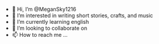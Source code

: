 - 👋 Hi, I’m @MeganSky1216
- 👀 I’m interested in writing short stories, crafts, and music
- 🌱 I’m currently learning english
- 💞️ I’m looking to collaborate on 
- 📫 How to reach me ...

<!---
MeganSky1216/MeganSky1216 is a ✨ special ✨ repository because its `README.md` (this file) appears on your GitHub profile.
You can click the Preview link to take a look at your changes.
--->
